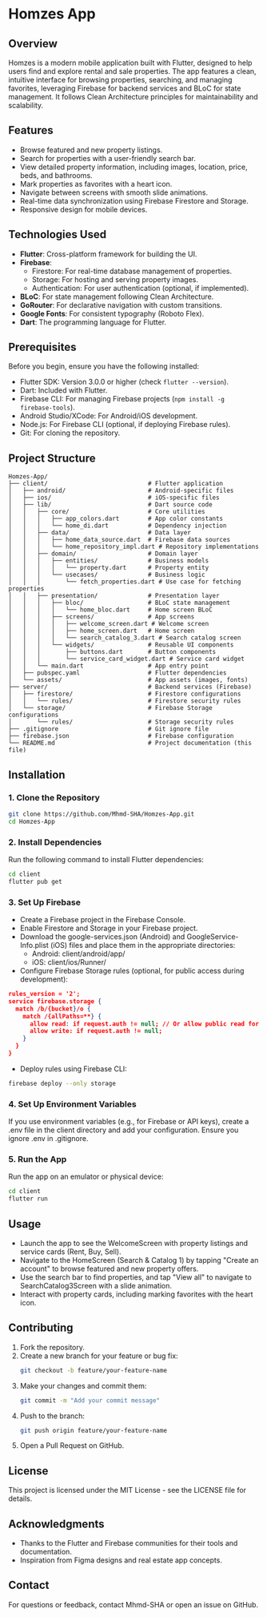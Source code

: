 # Homzes App

## Overview
Homzes is a modern mobile application built with Flutter, designed to help users find and explore rental and sale properties. The app features a clean, intuitive interface for browsing properties, searching, and managing favorites, leveraging Firebase for backend services and BLoC for state management. It follows Clean Architecture principles for maintainability and scalability.

## Features
- Browse featured and new property listings.
- Search for properties with a user-friendly search bar.
- View detailed property information, including images, location, price, beds, and bathrooms.
- Mark properties as favorites with a heart icon.
- Navigate between screens with smooth slide animations.
- Real-time data synchronization using Firebase Firestore and Storage.
- Responsive design for mobile devices.

## Technologies Used
- **Flutter**: Cross-platform framework for building the UI.
- **Firebase**:
  - Firestore: For real-time database management of properties.
  - Storage: For hosting and serving property images.
  - Authentication: For user authentication (optional, if implemented).
- **BLoC**: For state management following Clean Architecture.
- **GoRouter**: For declarative navigation with custom transitions.
- **Google Fonts**: For consistent typography (Roboto Flex).
- **Dart**: The programming language for Flutter.

## Prerequisites
Before you begin, ensure you have the following installed:

- Flutter SDK: Version 3.0.0 or higher (check `flutter --version`).
- Dart: Included with Flutter.
- Firebase CLI: For managing Firebase projects (`npm install -g firebase-tools`).
- Android Studio/XCode: For Android/iOS development.
- Node.js: For Firebase CLI (optional, if deploying Firebase rules).
- Git: For cloning the repository.

## Project Structure

```
Homzes-App/
├── client/                            # Flutter application
│   ├── android/                       # Android-specific files
│   ├── ios/                           # iOS-specific files
│   ├── lib/                           # Dart source code
│   │   ├── core/                      # Core utilities
│   │   │   ├── app_colors.dart        # App color constants
│   │   │   └── home_di.dart           # Dependency injection
│   │   ├── data/                      # Data layer
│   │   │   ├── home_data_source.dart  # Firebase data sources
│   │   │   └── home_repository_impl.dart # Repository implementations
│   │   ├── domain/                    # Domain layer
│   │   │   ├── entities/              # Business models
│   │   │   │   └── property.dart      # Property entity
│   │   │   └── usecases/              # Business logic
│   │   │       └── fetch_properties.dart # Use case for fetching properties
│   │   ├── presentation/              # Presentation layer
│   │   │   ├── bloc/                  # BLoC state management
│   │   │   │   └── home_bloc.dart     # Home screen BLoC
│   │   │   ├── screens/               # App screens
│   │   │   │   ├── welcome_screen.dart # Welcome screen
│   │   │   │   ├── home_screen.dart   # Home screen
│   │   │   │   └── search_catalog_3.dart # Search catalog screen
│   │   │   └── widgets/               # Reusable UI components
│   │   │       ├── buttons.dart       # Button components
│   │   │       └── service_card_widget.dart # Service card widget
│   │   └── main.dart                  # App entry point
│   ├── pubspec.yaml                   # Flutter dependencies
│   └── assets/                        # App assets (images, fonts)
├── server/                            # Backend services (Firebase)
│   ├── firestore/                     # Firestore configurations
│   │   └── rules/                     # Firestore security rules
│   └── storage/                       # Firebase Storage configurations
│       └── rules/                     # Storage security rules
├── .gitignore                         # Git ignore file
├── firebase.json                      # Firebase configuration
└── README.md                          # Project documentation (this file)
```

## Installation

### 1. Clone the Repository
```bash
git clone https://github.com/Mhmd-SHA/Homzes-App.git
cd Homzes-App
```

### 2. Install Dependencies
Run the following command to install Flutter dependencies:
```bash
cd client
flutter pub get
```

### 3. Set Up Firebase
- Create a Firebase project in the Firebase Console.
- Enable Firestore and Storage in your Firebase project.
- Download the google-services.json (Android) and GoogleService-Info.plist (iOS) files and place them in the appropriate directories:
  - Android: client/android/app/
  - iOS: client/ios/Runner/
- Configure Firebase Storage rules (optional, for public access during development):
```json
rules_version = '2';
service firebase.storage {
  match /b/{bucket}/o {
    match /{allPaths=**} {
      allow read: if request.auth != null; // Or allow public read for testing
      allow write: if request.auth != null;
    }
  }
}
```
- Deploy rules using Firebase CLI:
```bash
firebase deploy --only storage
```

### 4. Set Up Environment Variables
If you use environment variables (e.g., for Firebase or API keys), create a .env file in the client directory and add your configuration. Ensure you ignore .env in .gitignore.

### 5. Run the App
Run the app on an emulator or physical device:
```bash
cd client
flutter run
```

## Usage
- Launch the app to see the WelcomeScreen with property listings and service cards (Rent, Buy, Sell).
- Navigate to the HomeScreen (Search & Catalog 1) by tapping "Create an account" to browse featured and new property offers.
- Use the search bar to find properties, and tap "View all" to navigate to SearchCatalog3Screen with a slide animation.
- Interact with property cards, including marking favorites with the heart icon.

## Contributing
1. Fork the repository.
2. Create a new branch for your feature or bug fix:
   ```bash
   git checkout -b feature/your-feature-name
   ```
3. Make your changes and commit them:
   ```bash
   git commit -m "Add your commit message"
   ```
4. Push to the branch:
   ```bash
   git push origin feature/your-feature-name
   ```
5. Open a Pull Request on GitHub.

## License
This project is licensed under the MIT License - see the LICENSE file for details.

## Acknowledgments
- Thanks to the Flutter and Firebase communities for their tools and documentation.
- Inspiration from Figma designs and real estate app concepts.

## Contact
For questions or feedback, contact Mhmd-SHA or open an issue on GitHub.
